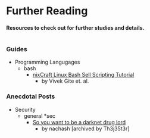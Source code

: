 # Further Reading
#### Resources to check out for further studies and details.
#
### Guides
- Programming Langugages
  - bash
    - [nixCraft Linux Bash Sell Scripting Tutorial](https://bash.cyberciti.biz/guide/Main_Page)
      - by Vivek Gite et. al.
### Anecdotal Posts
- Security
  - general *sec
    - [So you want to be a darknet drug lord](https://pastebin.com/GrV3uYh5)
      - by nachash [archived by Th3j35t3r]
